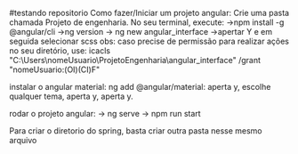 #testando repositorio
Como fazer/Iniciar um projeto angular:
Crie uma pasta chamada Projeto de engenharia.
No seu terminal, execute:
->npm install -g @angular/cli
->ng version
-> ng new angular_interface
->apertar Y e em seguida selecionar scss
obs: caso precise de permissão para realizar ações no seu diretório, use:
        icacls "C:\Users\nomeUsuario\ProjetoEngenharia\angular_interface" /grant "nomeUsuario:(OI)(CI)F"

instalar o angular material:
ng add @angular/material: aperta y, escolhe qualquer tema, aperta y, aperta y.

rodar o projeto angular: 
-> ng serve
-> npm run start



Para criar o diretorio do spring, basta criar outra pasta nesse mesmo arquivo
